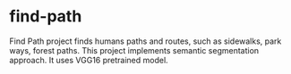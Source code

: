 # find-path
Find Path project finds humans paths and routes, such as sidewalks, park ways, forest paths. This project implements semantic segmentation approach. It uses VGG16 pretrained model. 
